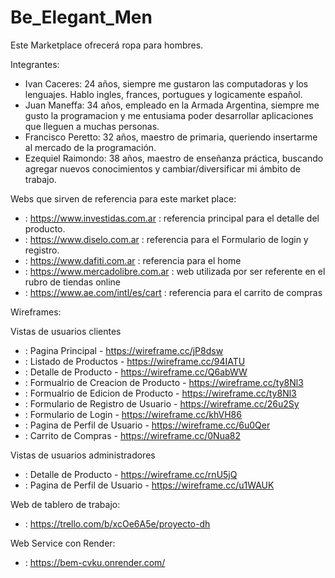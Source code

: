 # Be_Elegant_Men

Este Marketplace ofrecerá ropa para hombres.

Integrantes:

* Ivan Caceres: 24 años, siempre me gustaron las computadoras y los lenguajes. Hablo ingles, frances, portugues y logicamente español. 
* Juan Maneffa: 34 años, empleado en la Armada Argentina, siempre me gusto la programacion y me entusiama poder desarrollar aplicaciones que lleguen a muchas personas.
* Francisco Peretto: 32 años, maestro de primaria, queriendo insertarme al mercado de la programación.
* Ezequiel Raimondo: 38 años, maestro de enseñanza práctica, buscando agregar nuevos conocimientos y cambiar/diversificar mi ámbito de trabajo.

Webs que sirven de referencia para este market place:

* : https://www.investidas.com.ar : referencia principal para el detalle del producto.
* : https://www.diselo.com.ar : referencia para el Formulario de login y registro.
* : https://www.dafiti.com.ar : referencia para el home
* : https://www.mercadolibre.com.ar : web utilizada por ser referente en el rubro de tiendas online
* : https://www.ae.com/intl/es/cart : referencia para el carrito de compras

Wireframes:

Vistas de usuarios clientes

* : Pagina Principal - https://wireframe.cc/jP8dsw
* : Listado de Productos - https://wireframe.cc/94IATU
* : Detalle de Producto - https://wireframe.cc/Q6abWW
* : Formualrio de Creacion de Producto - https://wireframe.cc/ty8Nl3
* : Formualrio de Edicion de Producto - https://wireframe.cc/ty8Nl3
* : Formulario de Registro de Usuario - https://wireframe.cc/26u2Sy
* : Formulario de Login - https://wireframe.cc/khVH86
* : Pagina de Perfil de Usuario - https://wireframe.cc/6u0Qer
* : Carrito de Compras - https://wireframe.cc/0Nua82

Vistas de usuarios administradores

* : Detalle de Producto - https://wireframe.cc/rnU5jQ
* : Pagina de Perfil de Usuario - https://wireframe.cc/u1WAUK

Web de tablero de trabajo:

* : https://trello.com/b/xcOe6A5e/proyecto-dh

Web Service con Render:

* : https://bem-cvku.onrender.com/


